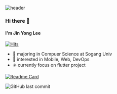 ![header](https://capsule-render.vercel.app/api?color=gradient&type=waving&height=150&customColorList=3)
### Hi there 👋
#### I'm Jin Yong Lee
[![Hits](https://hits.seeyoufarm.com/api/count/incr/badge.svg?url=https%3A%2F%2Fgithub.com%2Fljy2855&count_bg=%233AD19B&title_bg=%23555555&icon=github.svg&icon_color=%23E7E7E7&title=hits&edge_flat=false)](https://github.com/ljy2855)

 - 📖  majoring in Compuer Science at Sogang Univ
 - 🔭  interested in Mobile, Web, DevOps
 - ✳️  currently focus on flutter project 
 
[![Readme Card](https://github-readme-stats.vercel.app/api/pin/?username=ljy2855&repo=cspc_recog_app)](https://github.com/ljy2855/cspc_recog_app)

![GitHub last commit](https://img.shields.io/github/last-commit/ljy2855/cspc_recog_app)



